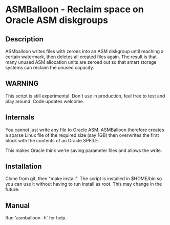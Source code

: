 ASMBalloon - Reclaim space on Oracle ASM diskgroups
======================

## Description

ASMballoon writes files with zeroes into an ASM diskgroup until reaching a certain watermark,
then deletes all created files again. The result is that many unused ASM allocation units are 
zeroed out so that smart storage systems can reclaim the unused capacity.

## WARNING

This script is still experimental. Don't use in production, feel free to test and play around.
Code updates welcome.

## Internals

You cannot just write any file to Oracle ASM. ASMBalloon therefore creates a sparse Linux file 
of the required size (say 1GB) then overwrites the first block with the contents 
of an Oracle SPFILE.

This makes Oracle think we're saving parameter files and allows the write.

## Installation

Clone from git, then "make install". The script is installed in $HOME/bin so you can use it without
having to run install as root. This may change in the future.

## Manual

Run 'asmballoon -h' for help.
